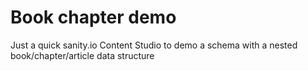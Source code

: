 # Book chapter demo

Just a quick sanity.io Content Studio to demo a schema with a nested book/chapter/article data structure
